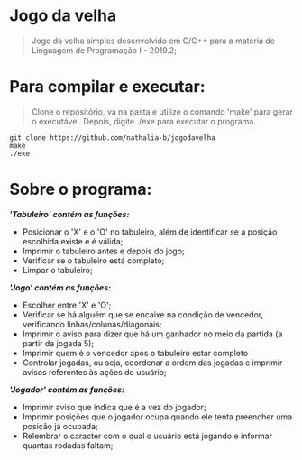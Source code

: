 # Jogo da velha
> Jogo da velha simples desenvolvido em C/C++ para a matéria de Linguagem de Programação I - 2019.2; 

# Para compilar e executar:
> Clone o repositório, vá na pasta e utilize o comando 'make' para gerar o executável. Depois, digite ./exe para executar o programa.
 
```
git clone https://github.com/nathalia-b/jogodavelha
make
./exe

```
# Sobre o programa: 
**_'Tabuleiro' contém as funções:_**
- Posicionar o 'X' e o 'O' no tabuleiro, além de identificar se a posição escolhida existe e é válida; 
- Imprimir o tabuleiro antes e depois do jogo;
- Verificar se o tabuleiro está completo; 
- Limpar o tabuleiro;

**_'Jogo' contém as funções:_** 
- Escolher entre 'X' e 'O';
- Verificar se há alguém que se encaixe na condição de vencedor, verificando linhas/colunas/diagonais;
- Imprimir o aviso para dizer que há um ganhador no meio da partida (a partir da jogada 5); 
- Imprimir quem é o vencedor após o tabuleiro estar completo
- Controlar jogadas, ou seja, coordenar a ordem das jogadas e imprimir avisos referentes às ações do usuário; 
  
**_'Jogador' contém as funções:_**
- Imprimir aviso que indica que é a vez do jogador;
- Imprimir posições que o jogador ocupa quando ele tenta preencher uma posição já ocupada; 
- Relembrar o caracter com o qual o usuário está jogando e informar quantas rodadas faltam; 
